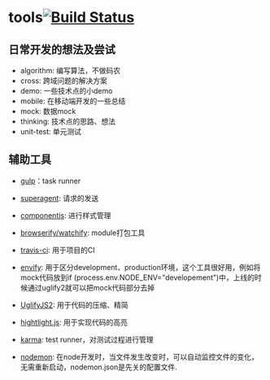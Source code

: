 # tools[![Build Status](https://travis-ci.org/zhenhua-lee/tools.svg?branch=master)](https://travis-ci.org/zhenhua-lee/tools)

## 日常开发的想法及尝试

- algorithm: 编写算法，不做码农
- cross: 跨域问题的解决方案
- demo: 一些技术点的小demo
- mobile: 在移动端开发的一些总结
- mock: 数据mock
- thinking: 技术点的思路、想法
- unit-test: 单元测试

## 辅助工具

- [gulp](https://github.com/gulpjs/gulp/tree/master/docs)：task runner

- [superagent](http://visionmedia.github.io/superagent/): 请求的发送

- [componentjs](https://github.com/componentjs/component): 进行样式管理

- [browserify/watchify](https://github.com/substack/node-browserify): module打包工具

- [travis-ci](https://travis-ci.org/): 用于项目的CI

- [envify](https://www.npmjs.com/package/envify): 用于区分development、production环境，这个工具很好用，例如将mock代码放到if (process.env.NODE_ENV="developement")中，上线的时候通过uglify2就可以把mock代码部分去掉

- [UglifyJS2](https://github.com/mishoo/UglifyJS2): 用于代码的压缩、精简

- [hightlight.js](https://github.com/isagalaev/highlight.js): 用于实现代码的高亮

- [karma](http://karma-runner.github.io/0.13/index.html): test runner，对测试过程进行管理

- [nodemon](http://nodemon.io/): 在node开发时，当文件发生改变时，可以自动监控文件的变化，无需重新启动，nodemon.json是先关的配置文件.

